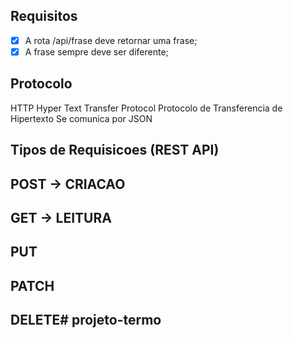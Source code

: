 ## Requisitos

- [x] A rota /api/frase deve retornar uma frase;
- [x] A frase sempre deve ser diferente;

## Protocolo

HTTP
Hyper Text Transfer Protocol
Protocolo de Transferencia de Hipertexto
Se comunica por JSON


## Tipos de Requisicoes (REST API)

## POST -> CRIACAO

## GET -> LEITURA

## PUT

## PATCH

## DELETE#   p r o j e t o - t e r m o  
 